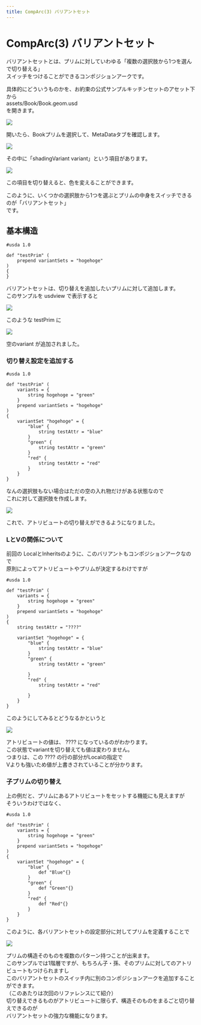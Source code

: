 ```yaml
---
title: CompArc(3) バリアントセット
---
```


# CompArc(3) バリアントセット

バリアントセットとは、プリムに対していわゆる「複数の選択肢から1つを選んで切り替える」  
スイッチをつけることができるコンポジションアークです。  
  
具体的にどういうものかを、お約束の公式サンプルキッチンセットのアセット下から  
assets/Book/Book.geom.usd  
を開きます。  

![](https://gyazo.com/4b983eea849342f559b4675859f81d2f.png)

開いたら、Bookプリムを選択して、MetaDataタブを確認します。

![](https://gyazo.com/f3c2a37c85edeb37599ec93a2a3d971d.png)

その中に「shadingVariant variant」という項目があります。  
  
![](https://i.gyazo.com/63f0b370573d22f9621d220b580b64d9.gif)

この項目を切り替えると、色を変えることができます。  
  
このように、いくつかの選択肢から1つを選ぶとプリムの中身をスイッチできるのが「バリアントセット」  
です。  
  
## 基本構造

```usda
#usda 1.0

def "testPrim" (
    prepend variantSets = "hogehoge"
)
{
}
```

バリアントセットは、切り替えを追加したいプリムに対して追加します。  
このサンプルを usdview で表示すると  
  
![](https://gyazo.com/512be3e912a4d1616b48b4ac92e2982c.png)

このような testPrim に  
  
![](https://gyazo.com/5f19a3c61c650ee6a9929b642f31a3bd.png)

空のvariant が追加されました。  
  
### 切り替え設定を追加する

```usda
#usda 1.0

def "testPrim" (
    variants = {
        string hogehoge = "green"
    }
    prepend variantSets = "hogehoge"
)
{
    variantSet "hogehoge" = {
        "blue" {
            string testAttr = "blue"
        }
        "green" {
            string testAttr = "green"
        }
        "red" {
            string testAttr = "red"
        }
    }
}
```

なんの選択肢もない場合はただの空の入れ物だけがある状態なので  
これに対して選択肢を作成します。  
  
![](https://i.gyazo.com/44efb9290644d3b8c73f5bdd934f6d07.gif)

これで、アトリビュートの切り替えができるようになりました。  
  
### LとVの関係について

前回の LocalとInheritsのように、このバリアントもコンポジションアークなので  
原則によってアトリビュートやプリムが決定するわけですが  
  
```
#usda 1.0

def "testPrim" (
    variants = {
        string hogehoge = "green"
    }
    prepend variantSets = "hogehoge"
)
{
    string testAttr = "????"
    
    variantSet "hogehoge" = {
        "blue" {
            string testAttr = "blue"
        }
        "green" {
            string testAttr = "green"

        }
        "red" {
            string testAttr = "red"

        }
    }
}
```

このようにしてみるとどうなるかというと

![](https://gyazo.com/7e0c5b3ab1e00e0c818dbe6c6135a3c0.png)

アトリビュートの値は、 ???? になっているのがわかります。  
この状態でvariantを切り替えても値は変わりません。  
つまりは、この ???? の行の部分がLocalの指定で  
Vよりも強いため値が上書きされていることが分かります。  
  
### 子プリムの切り替え

上の例だと、プリムにあるアトリビュートをセットする機能にも見えますが  
そういうわけではなく、

```usda
#usda 1.0

def "testPrim" (
    variants = {
        string hogehoge = "green"
    }
    prepend variantSets = "hogehoge"
)
{
    variantSet "hogehoge" = {
        "blue" {
            def "Blue"{}
        }
        "green" {
            def "Green"{}
        }
        "red" {
            def "Red"{}
        }
    }
}
```

このように、各バリアントセットの設定部分に対してプリムを定義することで

![](https://gyazo.com/88cbff2746d0f7b197f27d9a793169ab.png)

プリムの構造そのものを複数のパターン持つことが出来ます。  
このサンプルでは1階層ですが、もちろん子・孫、そのプリムに対してのアトリビュートもつけられますし  
このバリアントセットのスイッチ内に別のコンポジションアークを追加することができます。  
（このあたりは次回のリファレンスにて紹介）  
切り替えできるものがアトリビュートに限らず、構造そのものをまるごと切り替えできるのが  
バリアントセットの強力な機能になります。  
  
